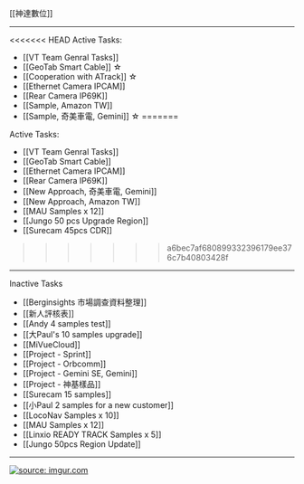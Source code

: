 [[神達數位]]

---

<<<<<<< HEAD
Active Tasks:
- [[VT Team Genral Tasks]]
- [[GeoTab Smart Cable]] ☆
- [[Cooperation with ATrack]] ☆
- [[Ethernet Camera IPCAM]]
- [[Rear Camera IP69K]]
- [[Sample, Amazon TW]]
- [[Sample, 奇美車電, Gemini]] ☆
=======

Active Tasks:
- [[VT Team Genral Tasks]]
- [[GeoTab Smart Cable]]
- [[Ethernet Camera IPCAM]]
- [[Rear Camera IP69K]]
- [[New Approach, 奇美車電, Gemini]]
- [[New Approach, Amazon TW]]
- [[MAU Samples x 12]]
- [[Jungo 50 pcs Upgrade Region]]
- [[Surecam 45pcs CDR]]
>>>>>>> a6bec7af680899332396179ee376c7b40803428f

---

Inactive Tasks
- [[Berginsights 市場調查資料整理]]
- [[新人評核表]]
- [[Andy 4 samples test]]
- [[大Paul's 10 samples upgrade]]
- [[MiVueCloud]]
- [[Project - Sprint]]
- [[Project - Orbcomm]]
- [[Project - Gemini SE, Gemini]]
- [[Project - 神基樣品]]
- [[Surecam 15 samples]]
- [[小Paul 2 samples for a  new customer]]
- [[LocoNav Samples x 10]]
- [[MAU Samples x 12]]
- [[Linxio READY TRACK Samples x 5]]
- [[Jungo 50pcs Region Update]]

---

<a href="https://imgur.com/8YKiM4Y"><img src="https://i.imgur.com/8YKiM4Y.png" title="source: imgur.com" /></a>
